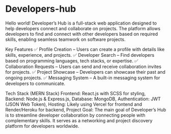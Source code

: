 # Developers-hub
Hello world!
Developer’s Hub is a full-stack web application designed to help developers connect and collaborate on projects. The platform allows developers to find and connect with other developers based on required skills, enabling seamless teamwork on software projects.

Key Features
✅ Profile Creation – Users can create a profile with details like skills, experience, and projects.
✅ Developer Search – Find developers based on programming languages, tech stacks, or expertise.
✅ Collaboration Requests – Users can send and receive collaboration invites for projects.
✅ Project Showcase – Developers can showcase their past and ongoing projects.
✅ Messaging System – A built-in messaging system for developers to communicate.

Tech Stack (MERN Stack)
Frontend: React.js with SCSS for styling,
Backend: Node.js & Express.js,
Database: MongoDB,
Authentication: JWT (JSON Web Token),
Hosting: Likely using Vercel for frontend and Render/Heroku for backend,
Project Goal:
The main goal of Developer’s Hub is to streamline developer collaboration by connecting people with complementary skills. It serves as a networking and project discovery platform for developers worldwide.

